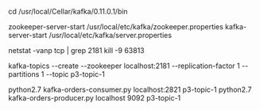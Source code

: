 cd /usr/local/Cellar/kafka/0.11.0.1/bin

zookeeper-server-start /usr/local/etc/kafka/zookeeper.properties 
kafka-server-start /usr/local/etc/kafka/server.properties


netstat -vanp tcp | grep 2181
kill -9 63813

kafka-topics --create --zookeeper localhost:2181 --replication-factor 1 --partitions 1 --topic p3-topic-1

python2.7 kafka-orders-consumer.py localhost:2821 p3-topic-1
python2.7 kafka-orders-producer.py localhost 9092 p3-topic-1